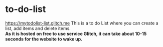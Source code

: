 # to-do-list
https://mytodolist-list.glitch.me
This is a to do List where you can create a list, add items and delete items.
<br />
**As it is hosted on free to use service Glitch, it can take about 10-15 seconds for the website to wake up.**
